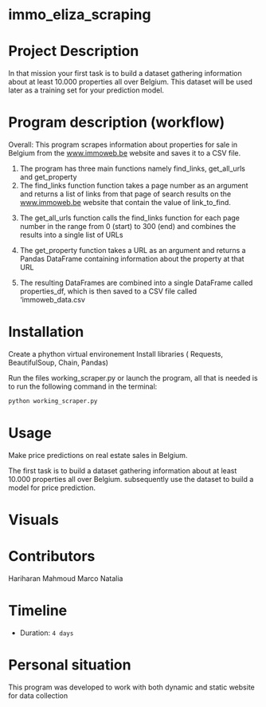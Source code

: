 # immo_eliza_scraping

# Project Description
In that mission your first task is to build a dataset gathering information about at least 10.000 properties all over Belgium. This dataset will be used later as a training set for your prediction model.

# Program description (workflow)
Overall:  This program scrapes information about properties for sale in Belgium from the www.immoweb.be website and saves it to a CSV file.

1. The program has three main functions namely find_links, get_all_urls and get_property
2. The find_links function function takes a page number as an argument and returns a list of links from that page of search results on the www.immoweb.be website that contain the value of link_to_find.

<screnshot that displays the executing or output of the find_link function>

3. The get_all_urls function calls the find_links function for each page number in the range from 0 (start) to 300 (end) and combines the results into a single list of URLs
<screnshot that displays the executing or output of the get_all_urls function>


4. The get_property function takes a URL as an argument and returns a Pandas DataFrame containing information about the property at that URL
<screnshot that displays the executing or output of the get_property function>

5. The resulting DataFrames are combined into a single DataFrame called properties_df, which is then saved to a CSV file called ‘immoweb_data.csv

<screnshot that displays the executing or output of the CSV file>

# Installation
Create a phython virtual environement
Install libraries ( Requests, BeautifulSoup, Chain, Pandas)


Run the files working_scraper.py or launch the program, all that is needed is to run the following command in the terminal:

```bash
python working_scraper.py
```

# Usage
Make price predictions on real estate sales in Belgium.

The first task is to build a dataset gathering information about at least 10.000 properties all over Belgium. 
subsequently use the dataset to build a model for price prediction.

# Visuals


# Contributors
Hariharan
Mahmoud
Marco
Natalia

# Timeline
- Duration: `4 days`

# Personal situation
This program was developed to work with both dynamic and static website for data collection


